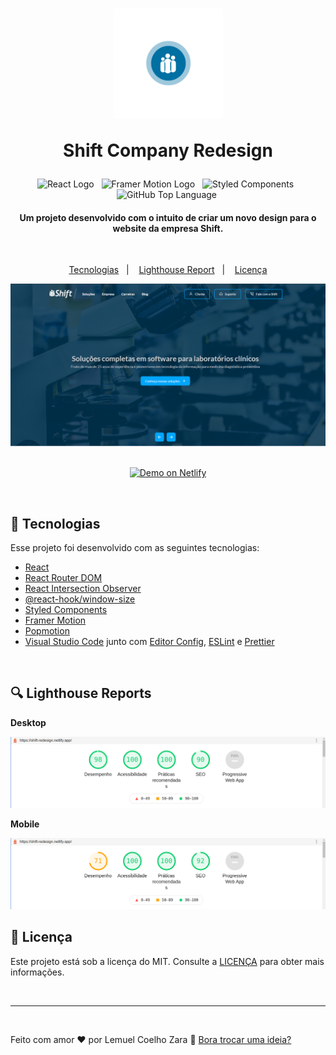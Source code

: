 <h1 align="center">
  <img alt="" src=".github/shift.gif" width="175px">
  
  <br>

  Shift Company Redesign
</h1>

<p align="center">
  <img alt="React Logo" src="https://img.shields.io/badge/React.js-v17.0.1-006494?logo=react">&nbsp;&nbsp;
  <img alt="Framer Motion Logo" src="https://img.shields.io/badge/Framer%20Motion-v3.2.2-006494?logo=data:image/png;base64,iVBORw0KGgoAAAANSUhEUgAAACAAAAAgCAQAAADZc7J/AAAAaUlEQVR42s3VwREAIQhDUUtP59iACjvvspyZr0JM1vpVVWpUjOBb8EN4FjxO3ggvlXXB0rq3nypfzitEXMceBUwRT/lFARNE+w2jgA4xsqMo4IU4CZdtlZ2ZzZ3zgSOGU4qDjrOS47br2OZryGNFM/VEAAAAAElFTkSuQmCC">&nbsp;&nbsp;
  <img alt="Styled Components" src="https://img.shields.io/badge/Styled%20Components-v5.2.1-006494?logo=styled-components">&nbsp;&nbsp;
  <img alt="GitHub Top Language" src="https://img.shields.io/github/languages/top/lemuelzara/shift-company.svg?logo=typescript">
  <img alt="">
</p>

<h4 align="center">Um projeto desenvolvido com o intuito de criar um novo design para o website da empresa Shift.
</h4>

<br>

<p align="center">
  <a href="#rocket-tecnologias">Tecnologias</a>&nbsp;&nbsp;&nbsp;|&nbsp;&nbsp;&nbsp;
  <a href="#memo-lighthouse">Lighthouse Report</a>&nbsp;&nbsp;&nbsp;|&nbsp;&nbsp;&nbsp;
  <a href="#memo-licença">Licença</a>
</p>

<p align="center">
  <img src=".github/screen.png">
</p>

<p align="center">
  <a href="https://shift-redesign.netlify.app/" target="_blank">
    <br>
    <img alt="Demo on Netlify" width="200" src="https://api.netlify.com/api/v1/badges/5e4290fb-36e9-4f48-aaac-359a25ba7d85/deploy-status">
  </a>
</p>

<br>

## :rocket: Tecnologias

Esse projeto foi desenvolvido com as seguintes tecnologias:

- [React](https://reactjs.org)
- [React Router DOM](https://www.npmjs.com/package/react-router-dom)
- [React Intersection Observer](https://github.com/thebuilder/react-intersection-observer#readme)
- [@react-hook/window-size](https://www.npmjs.com/package/@react-hook/window-size)
- [Styled Components](https://github.com/styled-components/styled-components)
- [Framer Motion](https://github.com/framer/motion)
- [Popmotion](https://github.com/popmotion/popmotion)
- [Visual Studio Code](vscode) junto com [Editor Config](vceditconfig), [ESLint](vceslint) e [Prettier]()

[vscode]: https://code.visualstudio.com/
[vceditconfig]: https://marketplace.visualstudio.com/items?itemName=EditorConfig.EditorConfig
[vceslint]: https://marketplace.visualstudio.com/items?itemName=dbaeumer.vscode-eslint
[vcprettier]: https://marketplace.visualstudio.com/items?itemName=esbenp.prettier-vscode

<br>

## :mag: Lighthouse Reports

**Desktop**

<a href=".github/lighthouse-desktop.html" target="_blank">
  <img alt="Desktop" src=".github/desktop-lighthouse.png">
</a>

<br>

**Mobile**

<a href=".github/lighthouse-mobile.html" target="_blank">
  <img alt="Mobile" src=".github/lighthouse-mobile.png">
</a>

<br>

## :memo: Licença

Este projeto está sob a licença do MIT. Consulte a [LICENÇA](https://github.com/lemuelzara/shift-company/blob/main/LICENSE) para obter mais informações.

<br>

---

<br>

Feito com amor ♥ por Lemuel Coelho Zara :wave: [Bora trocar uma ideia?](https://linkedin.com/in/lemuelzara)
